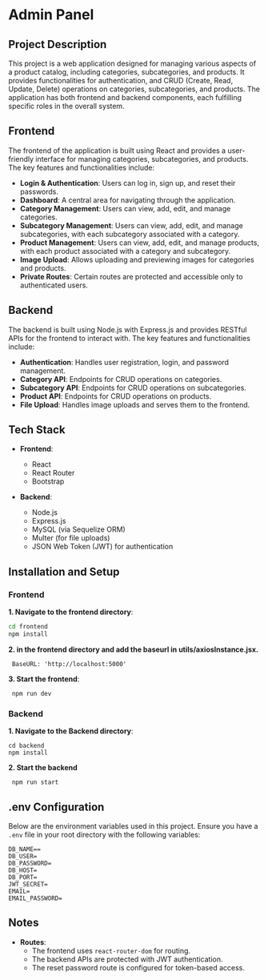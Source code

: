 # Admin Panel

## Project Description

This project is a web application designed for managing various aspects of a product catalog, including categories, subcategories, and products. It provides functionalities for authentication, and CRUD (Create, Read, Update, Delete) operations on categories, subcategories, and products. The application has both frontend and backend components, each fulfilling specific roles in the overall system.

## Frontend

The frontend of the application is built using React and provides a user-friendly interface for managing categories, subcategories, and products. The key features and functionalities include:

- **Login & Authentication**: Users can log in, sign up, and reset their passwords.
- **Dashboard**: A central area for navigating through the application.
- **Category Management**: Users can view, add, edit, and manage categories.
- **Subcategory Management**: Users can view, add, edit, and manage subcategories, with each subcategory associated with a category.
- **Product Management**: Users can view, add, edit, and manage products, with each product associated with a category and subcategory.
- **Image Upload**: Allows uploading and previewing images for categories and products.
- **Private Routes**: Certain routes are protected and accessible only to authenticated users.

## Backend

The backend is built using Node.js with Express.js and provides RESTful APIs for the frontend to interact with. The key features and functionalities include:

- **Authentication**: Handles user registration, login, and password management.
- **Category API**: Endpoints for CRUD operations on categories.
- **Subcategory API**: Endpoints for CRUD operations on subcategories.
- **Product API**: Endpoints for CRUD operations on products.
- **File Upload**: Handles image uploads and serves them to the frontend.

## Tech Stack

- **Frontend**:

  - React
  - React Router
  - Bootstrap

- **Backend**:
  - Node.js
  - Express.js
  - MySQL (via Sequelize ORM)
  - Multer (for file uploads)
  - JSON Web Token (JWT) for authentication

## Installation and Setup

### Frontend

**1. Navigate to the frontend directory**:

```bash
cd frontend
npm install
```

**2. in the frontend directory and add the baseurl in utils/axiosInstance.jsx.**

```
 BaseURL: 'http://localhost:5000'
```

**3. Start the frontend**:

```
 npm run dev
```

### Backend

**1. Navigate to the Backend directory**:

```
cd backend
npm install
```

**2. Start the backend**

```
 npm run start
```

## .env Configuration

Below are the environment variables used in this project. Ensure you have a `.env` file in your root directory with the following variables:

```env
DB_NAME==
DB_USER=
DB_PASSWORD=
DB_HOST=
DB_PORT=
JWT_SECRET=
EMAIL=
EMAIL_PASSWORD=
```

## Notes

- **Routes**:
  - The frontend uses `react-router-dom` for routing.
  - The backend APIs are protected with JWT authentication.
  - The reset password route is configured for token-based access.
